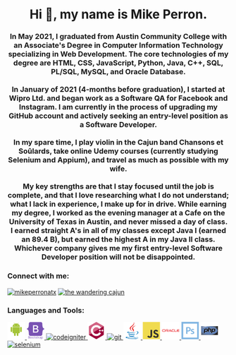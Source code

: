 <h1 align="center">Hi 👋, my name is Mike Perron. </h1>
<h3 align="center">
In May 2021, I graduated from Austin Community College with an Associate's Degree in Computer Information Technology specializing in Web Development. The core technologies of my degree are HTML, CSS, JavaScript, Python, Java, C++, SQL, PL/SQL, MySQL, and Oracle Database.
<br/>
<br/>
In January of 2021 (4-months before graduation), I started at Wipro Ltd. and began work as a Software QA for Facebook and Instagram. I am currently in the process of upgrading my GitHub account and actively seeking an entry-level position as a Software Developer.
<br/>
<br/>
In my spare time, I play violin in the Cajun band Chansons et Soûlards, take online Udemy courses (currently studying Selenium and Appium), and travel as much as possible with my wife.
<br/>
<br/>
My key strengths are that I stay focused until the job is complete, and that I love researching what I do not understand; what I lack in experience, I make up for in drive. While earning my degree, I worked as the evening manager at a Cafe on the University of Texas in Austin, and never missed a day of class. I earned straight A's in all of my classes except Java I (earned an 89.4 B), but earned the highest A in my Java II class.
Whichever company gives me my first entry-level Software Developer position will not be disappointed.</h3>

<h3 align="left">Connect with me:</h3>
<p align="left">
<a href="https://www.linkedin.com/in/michael-perron-6807791a8/" target="blank"><img align="center" src="https://raw.githubusercontent.com/rahuldkjain/github-profile-readme-generator/master/src/images/icons/Social/linked-in-alt.svg" alt="mikeperronatx" height="30" width="40" /></a>
<a href="https://www.youtube.com/c/the wandering cajun" target="blank"><img align="center" src="https://raw.githubusercontent.com/rahuldkjain/github-profile-readme-generator/master/src/images/icons/Social/youtube.svg" alt="the wandering cajun" height="30" width="40" /></a>
</p>

<h3 align="left">Languages and Tools:</h3>
<p align="left"> <a href="https://developer.android.com" target="_blank" rel="noreferrer"> <img src="https://raw.githubusercontent.com/devicons/devicon/master/icons/android/android-original-wordmark.svg" alt="android" width="40" height="40"/> </a> <a href="https://getbootstrap.com" target="_blank" rel="noreferrer"> <img src="https://raw.githubusercontent.com/devicons/devicon/master/icons/bootstrap/bootstrap-plain-wordmark.svg" alt="bootstrap" width="40" height="40"/> </a> <a href="https://codeigniter.com" target="_blank" rel="noreferrer"> <img src="https://cdn.worldvectorlogo.com/logos/codeigniter.svg" alt="codeigniter" width="40" height="40"/> </a> <a href="https://www.w3schools.com/cpp/" target="_blank" rel="noreferrer"> <img src="https://raw.githubusercontent.com/devicons/devicon/master/icons/cplusplus/cplusplus-original.svg" alt="cplusplus" width="40" height="40"/> </a> <a href="https://git-scm.com/" target="_blank" rel="noreferrer"> <img src="https://www.vectorlogo.zone/logos/git-scm/git-scm-icon.svg" alt="git" width="40" height="40"/> </a> <a href="https://www.java.com" target="_blank" rel="noreferrer"> <img src="https://raw.githubusercontent.com/devicons/devicon/master/icons/java/java-original.svg" alt="java" width="40" height="40"/> </a> <a href="https://developer.mozilla.org/en-US/docs/Web/JavaScript" target="_blank" rel="noreferrer"> <img src="https://raw.githubusercontent.com/devicons/devicon/master/icons/javascript/javascript-original.svg" alt="javascript" width="40" src="https://raw.githubusercontent.com/devicons/devicon/master/icons/mysql/mysql-original-wordmark.svg" alt="mysql" width="40" height="40"/> </a> <a href="https://www.oracle.com/" target="_blank" rel="noreferrer"> <img src="https://raw.githubusercontent.com/devicons/devicon/master/icons/oracle/oracle-original.svg" alt="oracle" width="40" height="40"/> </a> <a href="https://www.photoshop.com/en" target="_blank" rel="noreferrer"> <img src="https://raw.githubusercontent.com/devicons/devicon/master/icons/photoshop/photoshop-line.svg" alt="photoshop" width="40" height="40"/> </a> <a href="https://www.php.net" target="_blank" rel="noreferrer"> <img src="https://raw.githubusercontent.com/devicons/devicon/master/icons/php/php-original.svg" alt="php" width="40" height="40"/> </a> <a src="https://raw.githubusercontent.com/devicons/devicon/master/icons/python/python-original.svg" alt="python" width="40" height="40"/> </a> <a href="https://www.selenium.dev" target="_blank" rel="noreferrer"> <img src="https://raw.githubusercontent.com/detain/svg-logos/780f25886640cef088af994181646db2f6b1a3f8/svg/selenium-logo.svg" alt="selenium" width="40" height="40"/> </a> </p>
